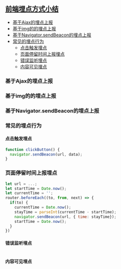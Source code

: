 ## [前端埋点方式小结](#top)

- [基于Ajax的埋点上报](#基于ajax的埋点上报)
- [基于img的的埋点上报](#基于img的的埋点上报)
- [基于Navigator.sendBeacon的埋点上报](#基于navigatorsendbeacon的埋点上报)
- [常见的埋点行为](#常见的埋点行为)
  - [点击触发埋点](#点击触发埋点)
  - [页面停留时间上报埋点](#页面停留时间上报埋点)
  - [错误监听埋点](#错误监听埋点)
  - [内容可见埋点](#内容可见埋点)

### 基于Ajax的埋点上报

### 基于img的的埋点上报

### 基于Navigator.sendBeacon的埋点上报

### 常见的埋点行为

#### 点击触发埋点

```javascript
function clickButton() {
  navigator.sendBeacon(url, data);
}
```

###  页面停留时间上报埋点

```javascript
let url = ...;
let startTime = Date.now();
let currentTime = '';
router.beforeEach((to, from, next) => {
  if(to) {
    currentTime = Date.now();
    stayTime = parseInt(currentTime - startTime);
    navigator.sendBeacon(url, { time: stayTime});
    startTime = Date.now();
  }
})
```

#### 错误监听埋点

```javascript

```

#### 内容可见埋点

```javascript

```
  
